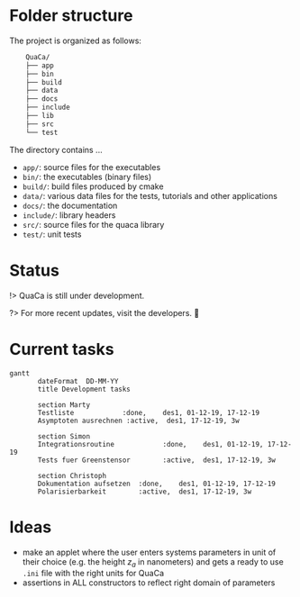 # Folder structure

The project is organized as follows:

```bash
    QuaCa/
    ├── app
    ├── bin
    ├── build
    ├── data
    ├── docs
    ├── include
    ├── lib
    ├── src
    └── test
```

The directory contains ...

- `app/`: source files for the executables
- `bin/`: the executables (binary files)
- `build/`: build files produced by cmake
- `data/`: various data files for the tests, tutorials and other applications
- `docs/`: the documentation
- `include/`: library headers
- `src/`: source files for the quaca library
- `test/`: unit tests

# Status
!> QuaCa is still under development.

?> For more recent updates, visit the developers. :100:


# Current tasks

```mermaid
gantt
       dateFormat  DD-MM-YY
       title Development tasks

       section Marty
       Testliste            :done,    des1, 01-12-19, 17-12-19
       Asymptoten ausrechnen :active,  des1, 17-12-19, 3w

       section Simon
       Integrationsroutine            :done,    des1, 01-12-19, 17-12-19
       Tests fuer Greenstensor        :active,  des1, 17-12-19, 3w

       section Christoph
       Dokumentation aufsetzen  :done,    des1, 01-12-19, 17-12-19
       Polarisierbarkeit        :active,  des1, 17-12-19, 3w
```

# Ideas

* make an applet where the user enters systems parameters in unit of their choice (e.g. the height $z_a$ in nanometers) and gets a ready to use `.ini` file with the right units for QuaCa
* assertions in ALL constructors to reflect right domain of parameters
